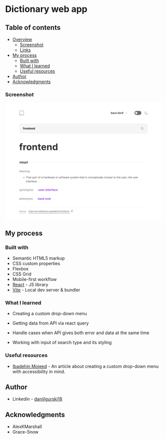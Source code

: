 # Dictionary web app

## Table of contents

- [Overview](#overview)
  - [Screenshot](#screenshot)
  - [Links](#links)
- [My process](#my-process)
  - [Built with](#built-with)
  - [What I learned](#what-i-learned)
  - [Useful resources](#useful-resources)
- [Author](#author)
- [Acknowledgments](#acknowledgments)

### Screenshot

![](./src/screenshots/desktop.png)


## My process

### Built with

- Semantic HTML5 markup
- CSS custom properties
- Flexbox
- CSS Grid
- Mobile-first workflow
- [React](https://reactjs.org/) - JS library
- [Vite](https://vitejs.dev/) - Local dev server & bundler


### What I learned
- Creating a custom drop-down menu 

- Getting data from API via react query 

- Handle cases when API gives both error and data at the same time

- Working with input of search type and its styling


### Useful resources
- [Ibadehin Mojeed](https://blog.logrocket.com/creating-custom-select-dropdown-css/) - An article about creating a custom drop-down menu with accessibility in mind.


## Author
- Linkedin - [daniilgurski18](https://www.frontendmentor.io/profile/DaniilGurski)


## Acknowledgments
- AlexKMarshall
- Grace-Snow 
